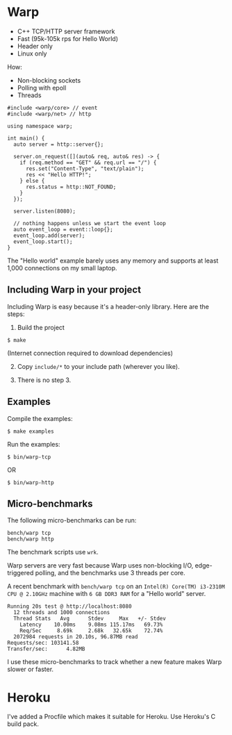 # Warp

- C++ TCP/HTTP server framework
- Fast (95k-105k rps for Hello World)
- Header only
- Linux only

How:

- Non-blocking sockets
- Polling with epoll
- Threads

```
#include <warp/core> // event
#include <warp/net> // http

using namespace warp;

int main() {
  auto server = http::server{};

  server.on_request([](auto& req, auto& res) -> {
    if (req.method == "GET" && req.url == "/") {
      res.set("Content-Type", "text/plain");
      res << "Hello HTTP!";
    } else {
      res.status = http::NOT_FOUND;
    }
  });

  server.listen(8080);
  
  // nothing happens unless we start the event loop
  auto event_loop = event::loop{};
  event_loop.add(server);
  event_loop.start();
}
```

The "Hello world" example barely uses any memory and supports at least 1,000 connections on my small laptop.

## Including Warp in your project

Including Warp is easy because it's a header-only library. Here are the steps:

1. Build the project

```
$ make
```

(Internet connection required to download dependencies)

2. Copy `include/*` to your include path (wherever you like).

3. There is no step 3.

## Examples

Compile the examples:

```
$ make examples
```

Run the examples:

```
$ bin/warp-tcp
```

OR

```
$ bin/warp-http
```

## Micro-benchmarks

The following micro-benchmarks can be run:

```
bench/warp tcp
bench/warp http
```

The benchmark scripts use `wrk`.

Warp servers are very fast because Warp uses non-blocking I/O, edge-triggered polling, and the benchmarks use 3 threads per core.

A recent benchmark with `bench/warp tcp` on an `Intel(R) Core(TM) i3-2310M CPU @ 2.10GHz` machine with `6 GB DDR3 RAM` for a "Hello world" server.

```
Running 20s test @ http://localhost:8080
  12 threads and 1000 connections
  Thread Stats   Avg      Stdev     Max   +/- Stdev
    Latency    10.00ms    9.08ms 115.17ms   69.73%
    Req/Sec     8.69k     2.68k   32.65k    72.74%
  2072984 requests in 20.10s, 96.87MB read
Requests/sec: 103141.58
Transfer/sec:      4.82MB
```

I use these micro-benchmarks to track whether a new feature makes Warp slower or faster.

# Heroku

I've added a Procfile which makes it suitable for Heroku. Use Heroku's C build pack.